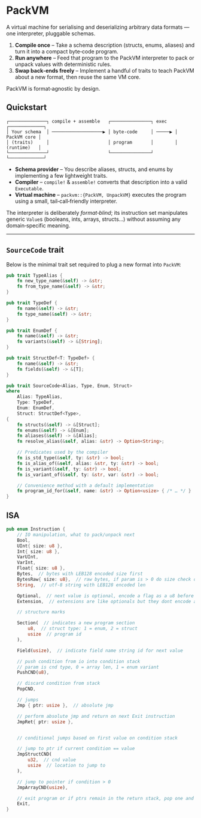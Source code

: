 # PackVM

A virtual machine for serialising and deserializing arbitrary data formats — one interpreter, pluggable schemas.

1. **Compile once** – Take a schema description (structs, enums, aliases) and turn it into a compact byte‑code program.
2. **Run anywhere** – Feed that program to the PackVM interpreter to pack or unpack values with deterministic rules.
3. **Swap back‑ends freely** – Implement a handful of traits to teach PackVM about a new format, then reuse the same VM core.

PackVM is format‑agnostic by design.

## Quickstart

```
┌──────────────┐ compile + assemble   ┌───────────────┐ exec   ┌─────────────┐
│ Your schema  │ ───────────────────▶ │ byte‑code     │ ─────▶ │ PackVM core │
│ (traits)     │                      │ program       │        │ (runtime)   │
└──────────────┘                      └───────────────┘        └─────────────┘
```


* **Schema provider** – You describe aliases, structs, and enums by implementing a few lightweight traits.  
* **Compiler** – `compile!` & `assemble!` converts that description into a valid `Executable`.
* **Virtual machine** – `packvm::{PackVM, UnpackVM}` executes the program using a small, tail‑call‑friendly interpreter.  

The interpreter is deliberately *format‑blind*; its instruction set manipulates generic `Value`s (booleans, ints, arrays, structs…) without assuming any domain‑specific meaning.

---

## `SourceCode` trait
Below is the minimal trait set required to plug a new format into `PackVM`:

```rust
pub trait TypeAlias {
    fn new_type_name(&self) -> &str;
    fn from_type_name(&self) -> &str;
}

pub trait TypeDef {
    fn name(&self) -> &str;
    fn type_name(&self) -> &str;
}

pub trait EnumDef {
    fn name(&self) -> &str;
    fn variants(&self) -> &[String];
}

pub trait StructDef<T: TypeDef> {
    fn name(&self) -> &str;
    fn fields(&self) -> &[T];
}

pub trait SourceCode<Alias, Type, Enum, Struct>
where
    Alias: TypeAlias,
    Type: TypeDef,
    Enum: EnumDef,
    Struct: StructDef<Type>,
{
    fn structs(&self) -> &[Struct];
    fn enums(&self) -> &[Enum];
    fn aliases(&self) -> &[Alias];
    fn resolve_alias(&self, alias: &str) -> Option<String>;

    // Predicates used by the compiler
    fn is_std_type(&self, ty: &str) -> bool;
    fn is_alias_of(&self, alias: &str, ty: &str) -> bool;
    fn is_variant(&self, ty: &str) -> bool;
    fn is_variant_of(&self, ty: &str, var: &str) -> bool;

    // Convenience method with a default implementation
    fn program_id_for(&self, name: &str) -> Option<usize> { /* … */ }
}
```

## ISA

```rust
pub enum Instruction {
    // IO manipulation, what to pack/unpack next
    Bool,
    UInt{ size: u8 },
    Int{ size: u8 },
    VarUInt,
    VarInt,
    Float{ size: u8 },
    Bytes,  // bytes with LEB128 encoded size first
    BytesRaw{ size: u8},  // raw bytes, if param is > 0 do size check on stack value
    String,  // utf-8 string with LEB128 encoded len

    Optional,  // next value is optional, encode a flag as a u8 before
    Extension,  // extensions are like optionals but they dont encode a flag in a u8

    // structure marks

    Section(  // indicates a new program section
        u8,  // struct type: 1 = enum, 2 = struct
        usize  // program id
    ),

    Field(usize),  // indicate field name string id for next value

    // push condition from io into condition stack
    // param is cnd type, 0 = array len, 1 = enum variant
    PushCND(u8),

    // discard condition from stack
    PopCND,

    // jumps
    Jmp { ptr: usize },  // absolute jmp

    // perform absolute jmp and return on next Exit instruction
    JmpRet{ ptr: usize },


    // conditional jumps based on first value on condition stack

    // jump to ptr if current condition == value
    JmpStructCND(
        u32,  // cnd value
        usize  // location to jump to
    ),

    // jump to pointer if condition > 0
    JmpArrayCND(usize),

    // exit program or if ptrs remain in the return stack, pop one and jmp to it
    Exit,
}
```
